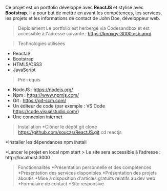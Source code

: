 
Ce projet est un portfolio développé avec **ReactJS** et stylisé avec **Bootstrap**.
Il a pour but de mettre en avant les compétences, les services, les projets et les informations de contact de John Doe, développeur web.

> Déploiement
Le portfolio est herbergé via Codesandbox et est accessible à l'adresse suivante : https://knqxqy-3000.csb.app/

> Technologies utilisées
- ReactJS
- Bootstrap
- HTML5/CSS3
- JavaScript

> Pré-requis
- NodeJS : https://nodejs.org/
- Npm : https://www.npmjs.com/
- Git : https://git-scm.com/
- Un éditeur de code (par exemple : VS Code https://code.visualstudio.com/)
- Une connexion internet

> Installation
*Clôner le dépôt
git clone https://github.com/souczs/ReactJS.git
cd reactjs

*Installer les dépendances
npm install

*Lancer le projet en local
npm start > Le site sera accessible à l’adresse : http://localhost:3000

>Fonctionnalités
*Présentation personnelle et des compétences
*Présentation des services disponibles
*Présentation des projets aboutis
*Mise à disposition d'articles gratuits relatifs au dev web
*Formulaire de contact
*Site responsive


